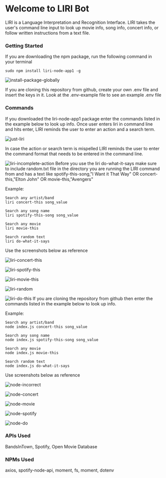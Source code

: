 # Welcome to LIRI Bot

LIRI is a Language Interpretation and Recognition Interface. LIRI takes the user's command line input to look up movie info, song info, concert info, or follow written instructions from a text file.

### Getting Started

If you are downloading the npm package, run the following command in your terminal

```
sudo npm install liri-node-app1 -g
```
![install-package-globally](https://user-images.githubusercontent.com/28829258/52517236-5ccee680-2c06-11e9-82a9-0dbdd61ff6d2.png)


If you are cloning this repository from github, create your own .env file and insert the keys in it. Look at the .env-example file to see an example .env file

### Commands

If you downloaded the liri-node-app1 package enter the commands listed in the example below to look up info. Once user enters liri in command line and hits enter, LIRI reminds the user to enter an action and a search term.

![just-liri](https://user-images.githubusercontent.com/28829258/52517247-ab7c8080-2c06-11e9-9e64-1c7988e4a6a9.png)

In case the action  or search term is mispelled LIRI reminds the user to enter the command format that needs to be entered in the command line.

![liri-incomplete-action](https://user-images.githubusercontent.com/28829258/52517271-19c14300-2c07-11e9-8308-b05e6f904b5d.png) 
Before you use the liri do-what-it-says make sure to include random.txt file in the directory you are running the LIRI command from and has a text like spotify-this-song,"I Want it That Way" OR concert-this,"Elton John" OR movie-this,"Avengers"

Example:
```
Search any artist/band
liri concert-this song_value

Search any song name
liri spotify-this-song song_value

Search any movie
liri movie-this 

Search random text
liri do-what-it-says
```
Use the screenshots below as reference

![liri-concert-this](https://user-images.githubusercontent.com/28829258/52517286-58ef9400-2c07-11e9-87d2-da18c61b96cc.png)

![liri-spotify-this](https://user-images.githubusercontent.com/28829258/52517311-b4218680-2c07-11e9-9fd6-4266e864e9fa.png)

![liri-movie-this](https://user-images.githubusercontent.com/28829258/52517318-c56a9300-2c07-11e9-8cf7-0272af084f93.png)

![liri-random](https://user-images.githubusercontent.com/28829258/52517407-ff886480-2c08-11e9-8005-6a108c7b5bd5.png)

![liri-do-this](https://user-images.githubusercontent.com/28829258/52517416-1333cb00-2c09-11e9-9cdb-1a898088a33f.png)
If you are cloning the repository from github then enter the commands listed in the example below to look up info.


Example:
```
Search any artist/band
node index.js concert-this song_value

Search any song name
node index.js spotify-this-song song_value

Search any movie
node index.js movie-this 

Search random text
node index.js do-what-it-says
```
Use screenshots below as reference


![node-incorrect](https://user-images.githubusercontent.com/28829258/52517563-1465f780-2c0b-11e9-95c8-98694082e822.png)

![node-concert](https://user-images.githubusercontent.com/28829258/52517567-30699900-2c0b-11e9-9917-1debcd4c0c7e.png)

![node-movie](https://user-images.githubusercontent.com/28829258/52517577-4ecf9480-2c0b-11e9-85ab-91fcbc103fb1.png)

![node-spotify](https://user-images.githubusercontent.com/28829258/52517698-1335ca00-2c0d-11e9-9c36-169f3df90e68.png)

![node-do](https://user-images.githubusercontent.com/28829258/52517701-247ed680-2c0d-11e9-9eac-a400f92760b4.png)


### APIs Used

BandsInTown, Spotify, Open Movie Database

### NPMs Used

axios, spotify-node-api, moment, fs, moment, dotenv

